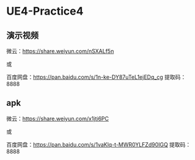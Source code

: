 # UE4-Practice4

## 演示视频

微云：https://share.weiyun.com/nSXALf5n

或

百度网盘：https://pan.baidu.com/s/1n-ke-DY87uTeL1ejEDq_cg 
提取码：8888

## apk

微云：https://share.weiyun.com/x1jti6PC

或

百度网盘：https://pan.baidu.com/s/1vaKlq-t-MWR0YLFZd90IGQ 
提取码：8888

